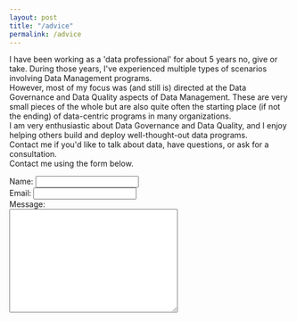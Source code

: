 ```yaml
---
layout: post
title: "/advice"
permalink: /advice
---
```


I have been working as a 'data professional' for about 5 years no, give or take. During those years, I've experienced multiple types of scenarios involving Data Management programs.
<br>
However, most of my focus was (and still is) directed at the Data Governance and Data Quality aspects of Data Management. These are very small pieces of the whole but are also quite often the starting place (if not the ending) of data-centric programs in many organizations.
<br>
I am very enthusiastic about Data Governance and Data Quality, and I enjoy helping others build and deploy well-thought-out data programs.
<br>
Contact me if you'd like to talk about data, have questions, or ask for a consultation.
<br>
Contact me using the form below.
<br>

<div class="container">
  <form action="mailto:sergiomoraes@ieee.org" method="get">
    <div>
      <label for="name">Name:
        <input type="text" name="name" id="name" />
      </label>
    </div>
    <div>
      <label for="email">Email:
        <input type="text" name="email" id="email" />
      </label>
    </div>
    <div>
      <label>Message:</label>
      <br />
      <textarea name="message" rows="12" cols="35"></textarea>
    </div>
  </form>
</div>